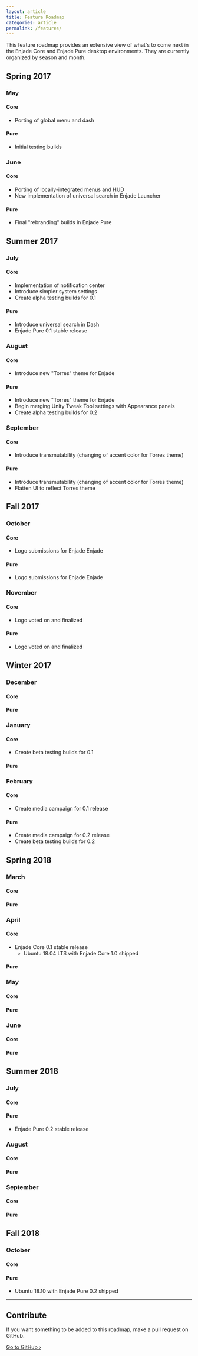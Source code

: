```yaml
---
layout: article
title: Feature Roadmap
categories: article
permalink: /features/
---
```

This feature roadmap provides an extensive view of what's to come next in the Enjade Core and Enjade Pure desktop environments. They are currently organized by season and month.

## Spring 2017

### May
#### Core
* Porting of global menu and dash

#### Pure
* Initial testing builds

### June
#### Core
* Porting of locally-integrated menus and HUD
* New implementation of universal search in Enjade Launcher

#### Pure
* Final "rebranding" builds in Enjade Pure

## Summer 2017

### July
#### Core
* Implementation of notification center
* Introduce simpler system settings
* Create alpha testing builds for 0.1

#### Pure
* Introduce universal search in Dash
* Enjade Pure 0.1 stable release

### August
#### Core
* Introduce new "Torres" theme for Enjade


#### Pure
* Introduce new "Torres" theme for Enjade
* Begin merging Unity Tweak Tool settings with Appearance panels
* Create alpha testing builds for 0.2

### September
#### Core
* Introduce transmutability (changing of accent color for Torres theme)

#### Pure
* Introduce transmutability (changing of accent color for Torres theme)
* Flatten UI to reflect Torres theme

## Fall 2017
### October
#### Core
* Logo submissions for Enjade Enjade

#### Pure
* Logo submissions for Enjade Enjade

### November
#### Core
* Logo voted on and finalized

#### Pure
* Logo voted on and finalized

## Winter 2017
### December
#### Core

#### Pure

### January
#### Core
* Create beta testing builds for 0.1

#### Pure

### February
#### Core
* Create media campaign for 0.1 release

#### Pure
* Create media campaign for 0.2 release
* Create beta testing builds for 0.2

## Spring 2018
### March
#### Core

#### Pure

### April

#### Core
* Enjade Core 0.1 stable release
    * Ubuntu 18.04 LTS with Enjade Core 1.0 shipped

#### Pure

### May
#### Core

#### Pure

### June
#### Core

#### Pure

## Summer 2018

### July
#### Core

#### Pure
* Enjade Pure 0.2 stable release


### August
#### Core

#### Pure


### September
#### Core

#### Pure

## Fall 2018
### October
#### Core

#### Pure
* Ubuntu 18.10 with Enjade Pure 0.2 shipped

---

## Contribute
If you want something to be added to this roadmap, make a pull request on GitHub.

[Go to GitHub &rsaquo;](https://www.github.com/enjade-project/enjade)
